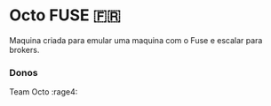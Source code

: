 # Octo FUSE :fr:

Maquina criada para emular uma maquina com o Fuse e escalar para brokers.

### Donos
Team Octo :rage4: